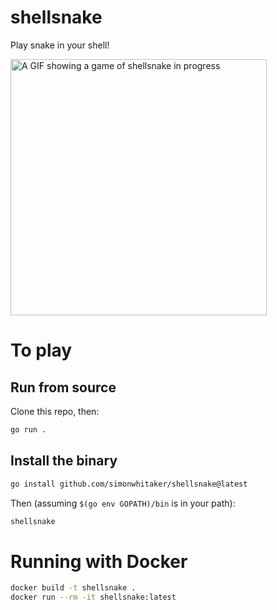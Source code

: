 # shellsnake

Play snake in your shell!

<img src="https://user-images.githubusercontent.com/116432/184492979-b12266d5-6b8b-475a-84be-8e47f9f3ccde.gif" width="410" alt="A GIF showing a game of shellsnake in progress" />

# To play

## Run from source

Clone this repo, then:

```sh
go run .
```

## Install the binary

```sh
go install github.com/simonwhitaker/shellsnake@latest
```

Then (assuming `$(go env GOPATH)/bin` is in your path):

```sh
shellsnake
```

# Running with Docker

```sh
docker build -t shellsnake .
docker run --rm -it shellsnake:latest
```
